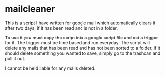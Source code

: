# mailcleaner
This is a script I have written for google mail which automatically clears it after two days, if it has been read and is not in a folder.

To use it you must copy the script into a google script file and set a trigger for it. The trigger must be time based and run everyday.
The script will delete any mails that has been read and has not been sorted to a folder. If it should delete something you wanted to save, simply go to the trashcan and pull it out.

I cannot be held liable for any mails deleted.
